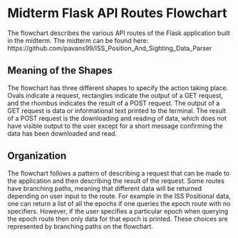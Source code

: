 <h1>Midterm Flask API Routes Flowchart</h1>
The flowchart describes the various API routes of the Flask application built in the midterm. The midterm can be found here: https://github.com/pavans99/ISS_Position_And_Sighting_Data_Parser  

<h2>Meaning of the Shapes</h2>
The flowchart has three different shapes to specify the action taking place. Ovals indicate a request, rectangles indicate the output of a GET request, and the rhombus indicates the result of a POST request. The output of a GET request is data or informational text printed to the terminal. The result of a POST request is the downloading and reading of data, which does not have visible output to the user except for a short message confirming the data has been downloaded and read. 

<h2>Organization</h2>
The flowchart follows a pattern of describing a request that can be made to the application and then describing the result of the request. Some routes have branching paths, meaning that different data will be returned depending on user input to the route. For example in the ISS Positional data, one can return a list of all the epochs if one queries the epoch route with no specifiers. However, if the user specifies a particular epoch when querying the epoch route then only data for that epoch is printed. These choices are represented by branching paths on the flowchart. 
